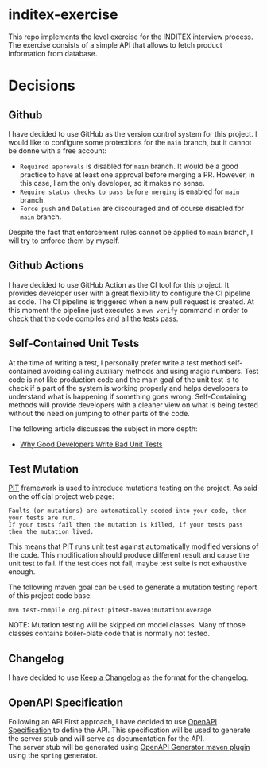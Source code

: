 # inditex-exercise
This repo implements the level exercise for the INDITEX interview process. The exercise consists of a 
simple API that allows to fetch product information from database.

# Decisions
## Github
I have decided to use GitHub as the version control system for this project. I would like to configure
some protections for the `main` branch, but it cannot be donne with a free account:
- `Required approvals` is disabled for `main` branch. It would be a good practice to have at least
  one approval before merging a PR. However, in this case, I am the only developer, so it makes no sense.
- `Require status checks to pass before merging` is enabled for `main` branch.
- `Force push` and `Deletion` are discouraged and of course disabled for `main` branch.

Despite the fact that enforcement rules cannot be applied to `main` branch, I will try to enforce them
by myself.

## Github Actions
I have decided to use GitHub Action as the CI tool for this project. It provides developer user
with a great flexibility to configure the CI pipeline as code. The CI pipeline is triggered when
a new pull request is created. At this moment the pipeline just executes a `mvn verify` command
in order to check that the code compiles and all the tests pass.

## Self-Contained Unit Tests
At the time of writing a test, I personally prefer write a test method self-contained avoiding calling
auxiliary methods and using magic numbers. Test code is not like production code and the main goal of
the unit test is to check if a part of the system is working properly and helps developers to understand
what is happening if something goes wrong. Self-Containing methods will provide developers with a
cleaner view on what is being tested without the need on jumping to other parts of the code.  

The following article discusses the subject in more depth:
* [Why Good Developers Write Bad Unit Tests](https://mtlynch.io/good-developers-bad-tests/)

## Test Mutation
[PIT](https://pitest.org/) framework is used to introduce mutations testing on the project. As said
on the official project web page:
```
Faults (or mutations) are automatically seeded into your code, then your tests are run.
If your tests fail then the mutation is killed, if your tests pass then the mutation lived. 
```

This means that PIT runs unit test against automatically modified versions of the code. This modification
should produce different result and cause the unit test to fail. If the test does not fail, maybe test
suite is not exhaustive enough.  


The following maven goal can be used to generate a mutation testing report of this project code base:

```shell
mvn test-compile org.pitest:pitest-maven:mutationCoverage
```

NOTE: Mutation testing will be skipped on model classes. Many of those classes contains boiler-plate 
code that is normally not tested.

## Changelog
I have decided to use [Keep a Changelog](https://keepachangelog.com/en/1.0.0/) as the format for the
changelog.

## OpenAPI Specification
Following an API First approach, I have decided to use [OpenAPI Specification](https://swagger.io/specification/)
to define the API. This specification will be used to generate the server stub and will serve as documentation
for the API.  
The server stub will be generated using [OpenAPI Generator maven plugin](https://github.com/OpenAPITools/openapi-generator/blob/master/modules/openapi-generator-maven-plugin/README.md)
using the `spring` generator.
